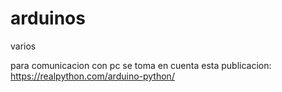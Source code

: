 # arduinos
varios

para comunicacion con pc se toma en cuenta esta publicacion:
https://realpython.com/arduino-python/
